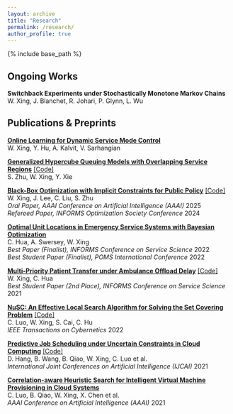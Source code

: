 ```yaml
---
layout: archive
title: "Research"
permalink: /research/
author_profile: true
---
```


{% include base_path %}

Ongoing Works
------

**Switchback Experiments under Stochastically Monotone Markov Chains**  
W. Xing, J. Blanchet, R. Johari, P. Glynn, L. Wu  

<!--**Experimental Design under Non-stationary Environments**  
with Ramesh Johari, Tianyi Peng  -->


Publications & Preprints
------

**[Online Learning for Dynamic Service Mode Control](https://papers.ssrn.com/sol3/papers.cfm?abstract_id=5123355)**   
W. Xing, Y. Hu, A. Kalvit, V. Sarhangian   

**[Generalized Hypercube Queuing Models with Overlapping Service Regions](https://arxiv.org/abs/2304.02824)** [[Code]](https://github.com/meowoodie/Hyperlattice-Queueing-Model)  
S. Zhu, W. Xing, Y. Xie  

**[Black-Box Optimization with Implicit Constraints for Public Policy](https://arxiv.org/abs/2310.18449)** [[Code]](https://github.com/wenqian-xing/CageBO)   
W. Xing, J. Lee, C. Liu, S. Zhu  
*Oral Paper, AAAI Conference on Artificial Intelligence (AAAI)* 2025  
*Refereed Paper, INFORMS Optimization Society Conference* 2024  

**[Optimal Unit Locations in Emergency Service Systems with Bayesian Optimization](https://papers.ssrn.com/sol3/papers.cfm?abstract_id=4497957)**  
C. Hua, A. Swersey, W. Xing  
*Best Paper (Finalist), INFORMS Conference on Service Science* 2022  
*Best Student Paper (Finalist), POMS International Conference* 2022  

**[Multi-Priority Patient Transfer under Ambulance
Offload Delay](https://papers.ssrn.com/sol3/papers.cfm?abstract_id=4003735)** [[Code]](https://github.com/wenqian-xing/AOD-Lower-Bound)  
W. Xing, C. Hua  
*Best Student Paper (2nd Place), INFORMS Conference on Service Science* 2021  

**[NuSC: An Effective Local Search Algorithm for Solving the Set Covering Problem](https://ieeexplore.ieee.org/document/9877844)** [[Code]](https://github.com/chuanluocs/NuSC-Algorithm)  
C. Luo, W. Xing, S. Cai, C. Hu  
*IEEE Transactions on Cybernetics* 2022  

**[Predictive Job Scheduling under Uncertain Constraints in Cloud Computing](https://www.ijcai.org/proceedings/2021/499)** [[Code]](https://github.com/wenqian-xing/SB-IJCAI-Paper)  
D. Hang, B. Wang, B. Qiao, W. Xing, C. Luo et al.  
*International Joint Conferences on Artificial Intelligence (IJCAI)* 2021  

**[Correlation-aware Heuristic Search for Intelligent Virtual Machine Provisioning in Cloud Systems](https://ojs.aaai.org/index.php/AAAI/article/view/17467)**  
C. Luo, B. Qiao, W. Xing, X. Chen et al.  
*AAAI Conference on Artificial Intelligence (AAAI)* 2021  
